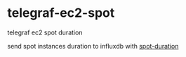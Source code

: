 # telegraf-ec2-spot

telegraf ec2 spot duration

send spot instances duration to influxdb with [spot-duration](telegraf-ec2-spot/spot-durtaion)
